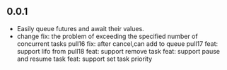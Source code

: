 ## 0.0.1
* Easily queue futures and await their values.
* change
fix: the problem of exceeding the specified number of concurrent tasks pull16
fix: after cancel,can add to queue pull17
feat: support lifo from pull18
feat: support remove task
feat: support pause and resume task
feat: support set task priority
